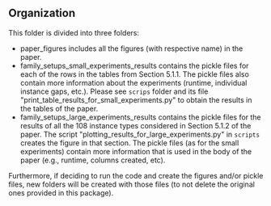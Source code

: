 ## Organization

This folder is divided into three folders:
- paper_figures includes all the figures (with respective name) in the paper.
- family_setups_small_experiments_results contains the pickle files for each of the rows in the tables from Section 5.1.1. The pickle files also contain more information about the experiments (runtime, individual instance gaps, etc.). Please see `scrips` folder and its file "print_table_results_for_small_experiments.py" to obtain the results in the tables of the paper.
- family_setups_large_experiments_results contains the pickle files for the results of all the 108 instance types considered in Section 5.1.2 of the paper. The script "plotting_results_for_large_experiments.py" in `scripts` creates the figure in that section. The pickle files (as for the small experiments) contain more information that is used in the body of the paper (e.g., runtime, columns created, etc).

Furthermore, if deciding to run the code and create the figures and/or pickle files, new folders will be created with those files (to not delete the original ones provided in this package).